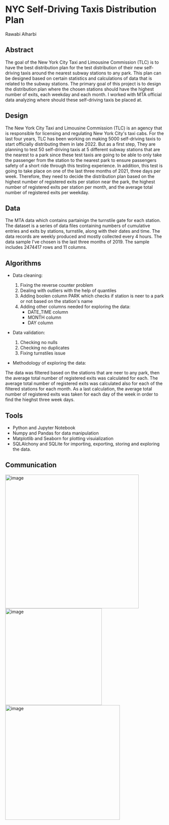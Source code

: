 # NYC Self-Driving Taxis Distribution Plan
Rawabi Alharbi

## Abstract
The goal of the New York City Taxi and Limousine Commission (TLC) is to have the best distribution plan for the test distribution of their new self-driving taxis around the nearest subway stations to any park. This plan can be designed based on certain statistics and calculations of data that is related to the subway stations. The primary goal of this project is to design the distribution plan where the chosen stations should have the highest number of exits, each weekday and each month. I worked with MTA official data analyzing where should these self-driving taxis be placed at.

## Design
The New York City Taxi and Limousine Commission (TLC) is an agency that is responsible for licensing and regulating New York City's taxi cabs. For the last four years, TLC has been working on making 5000 self-driving taxis to start officially distributing them in late 2022. But as a first step, They are planning to test 50 self-driving taxis at 5 different subway stations that are the nearest to a park since these test taxis are going to be able to only take the passenger from the station to the nearest park to ensure passengers safety of a short ride through this testing experience. In addition, this test is going to take place on one of the last three months of 2021, three days per week. Therefore, they need to decide the distribution plan based on the highest number of registered exits per station near the park, the highest number of registered exits per station per month, and the average total number of registered exits per weekday.

## Data
The MTA data which contains partainign the turnstile gate for each station.  The dataset is a series of data files containing numbers of cumulative entries and exits by stations, turnstile, along with their dates and time. The data records are weekly produced and mostly collected every 4 hours. The data sample I've chosen is the last three months of 2019. The sample includes 2474417 rows and 11 columns.

## Algorithms
* Data cleaning:
  1. Fixing the reverse counter problem
  2. Dealing with outliers with the help of quantiles
  3. Adding boolen column PARK which checks if station is neer to a park or not based on the station's name
  4. Adding other columns needed for exploring the data:
      * DATE_TIME column
      * MONTH column
      * DAY column

* Data validation:
  1. Checking no nulls
  2. Checking no duplicates
  3. Fixing turnstiles issue

* Methodology of exploring the data:

The data was filtered based on the stations that are neer to any park, then the average total number of registered exits was calculated for each.
The average total number of registered exits was calculated also for each of the filtered stations for each month. As a last calculation, the average total number of registered exits was taken for each day of the week in order to find the hieghst three week days.

## Tools
- Python and Jupyter Notebook
- Numpy and Pandas for data manipulation
- Matplotlib and Seaborn for plotting visuialization
- SQLAlchony and SQLite for importing, exporting, storing and exploring the data.

## Communication
<img width="423" alt="image" src="https://user-images.githubusercontent.com/87195262/135451326-0885b08b-4fa0-4a19-93d3-54a48736e7dd.png">
<img width="306" alt="image" src="https://user-images.githubusercontent.com/87195262/135451335-dd7a51fe-71a1-430d-b04f-352f8f141de9.png">
<img width="363" alt="image" src="https://user-images.githubusercontent.com/87195262/135451344-74edccb4-2749-4089-8262-85b911859b1d.png">
